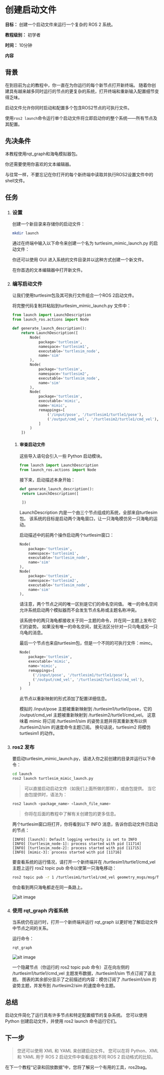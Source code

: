 # 创建启动文件



**目标：** 创建一个启动文件来运行一个复杂的 ROS 2 系统。

**教程级别：** 初学者

**时间：** 10分钟

**内容**



## 背景
  
  在到目前为止的教程中，你一直在为你运行的每个新节点打开新终端。 
  随着你创建具有越来越多同时运行的节点的更复杂的系统，打开终端和重新输入配置细节变得乏味。

  启动文件允许你同时启动和配置多个包含ROS2节点的可执行文件。

  使用```ros2 launch```命令运行单个启动文件将立即启动你的整个系统——所有节点及其配置。
  
  
  
  
## 先决条件
  
  本教程使用rqt_graph和海龟模拟器包。

  你还需要使用你喜欢的文本编辑器。

  与往常一样，不要忘记在你打开的每个新终端中读取并执行ROS2设置文件中的shell文件。
  
  
  
  
## 任务

1. ### 设置

    创建一个新目录来存储你的启动文件：

    ```bash
    mkdir launch
    ```

    通过在终端中输入以下命令来创建一个名为 turtlesim_mimic_launch.py 的启动文件：

    你还可以使用 GUI 进入系统的文件目录并以这种方式创建一个新文件。

    在你首选的文本编辑器中打开新文件。




2. ### 编写启动文件

    让我们使用turtlesim包及其可执行文件组合一个ROS 2启动文件。

    将完整代码复制并粘贴到turtlesim_mimic_launch.py 文件中：

    ```python
    from launch import LaunchDescription
    from launch_ros.actions import Node

    def generate_launch_description():
        return LaunchDescription([
            Node(
                package='turtlesim',
                namespace='turtlesim1',
                executable='turtlesim_node',
                name='sim'
            ),
            Node(
                package='turtlesim',
                namespace='turtlesim2',
                executable='turtlesim_node',
                name='sim'
            ),
            Node(
                package='turtlesim',
                executable='mimic',
                name='mimic',
                remappings=[
                    ('/input/pose', '/turtlesim1/turtle1/pose'),
                    ('/output/cmd_vel', '/turtlesim2/turtle1/cmd_vel'),
                ]
            )
        ])
    ```



    1. #### 审查启动文件

        这些导入语句会引入一些 Python 启动模块。

        ```python
        from launch import LaunchDescription
        from launch_ros.actions import Node
        ```

        接下来，启动描述本身开始：

        ```python
        def generate_launch_description():
         return LaunchDescription([

         ])
        ```

        LaunchDescription 内是一个由三个节点组成的系统，全部来自turtlesim 包。 
        该系统的目标是启动两个海龟窗口，让一只海龟模仿另一只海龟的运动。

        启动描述中的前两个操作启动两个turtlesim窗口：

        ```python
        Node(
            package='turtlesim',
            namespace='turtlesim1',
            executable='turtlesim_node',
            name='sim'
        ),
        Node(
            package='turtlesim',
            namespace='turtlesim2',
            executable='turtlesim_node',
            name='sim'
        ),
        ```

        请注意，两个节点之间的唯一区别是它们的命名空间值。 
        唯一的命名空间允许系统启动两个模拟器而不会发生节点名称或主题名称冲突。

        该系统中的两只海龟都接收关于同一主题的命令，并在同一主题上发布它们的姿势。
        如果没有唯一的命名空间，就无法区分针对一只乌龟或另一只乌龟的消息。

        最后一个节点也来自turtlesim包，但是一个不同的可执行文件：mimc。

        ```python
        Node(
            package='turtlesim',
            executable='mimic',
            name='mimic',
            remappings=[
              ('/input/pose', '/turtlesim1/turtle1/pose'),
              ('/output/cmd_vel', '/turtlesim2/turtle1/cmd_vel'),
            ]
        )
        ```

        此节点以重新映射的形式添加了配置详细信息。

        模拟的 /input/pose 主题被重新映射到 /turtlesim1/turtle1/pose，它的 /output/cmd_vel 主题被重新映射到 /turtlesim2/turtle1/cmd_vel。 
        这意味着 mimic 将订阅 /turtlesim1/sim 的姿势主题并将其重新发布以供 /turtlesim2/sim 的速度命令主题订阅。 
        换句话说，turtlesim2 将模仿turtlesim1 的动作。



3. ### ros2 发布

    要启动turtlesim_mimic_launch.py，请进入你之前创建的目录并运行以下命令：
    
    ```bash
    cd launch
    ros2 launch turtlesim_mimic_launch.py
    ```
    
    > 可以直接启动启动文件（如我们上面所做的那样），或由包提供。 
    > 当它由包提供时，语法为：

    ```bash
    ros2 launch <package_name> <launch_file_name>
    ```
    
    > 你将在后面的教程中了解有关创建包的更多信息。
    
    
    两个turtlesim窗口将打开，你将看到以下 INFO 消息，告诉你启动文件已启动的节点：
    
    ```
    [INFO] [launch]: Default logging verbosity is set to INFO
    [INFO] [turtlesim_node-1]: process started with pid [11714]
    [INFO] [turtlesim_node-2]: process started with pid [11715]
    [INFO] [mimic-3]: process started with pid [11716]
    ```

    要查看系统的运行情况，请打开一个新终端并在 /turtlesim1/turtle1/cmd_vel 主题上运行 ros2 topic pub 命令以使第一只海龟移动：
    
    ```bash
    ros2 topic pub -r 1 /turtlesim1/turtle1/cmd_vel geometry_msgs/msg/Twist "{linear: {x: 2.0, y: 0.0, z: 0.0}, angular: {x: 0.0, y: 0.0, z: -1.8}}"
    ```
    
    你会看到两只海龟都走在同一条路上。
    
    ![alt image](http://docs.ros.org/en/galactic/_images/mimic.png)
  


4. ### 使用 rqt_graph 内省系统

    当系统仍在运行时，打开一个新终端并运行 rqt_graph 以更好地了解启动文件中节点之间的关系。

    运行命令：
    
    ```bash
    rqt_graph
    ```
    
    ![alt image](http://docs.ros.org/en/galactic/_images/mimic_graph.png)
    
    一个隐藏节点（你运行的 ros2 topic pub 命令）正在向左侧的 /turtlesim1/turtle1/cmd_vel 主题发布数据，/turtlesim1/sim 节点订阅了该主题。 
    图表的其余部分显示了之前描述的内容：模仿订阅了 /turtlesim1/sim 的姿势主题，并发布到 /turtlesim2/sim 的速度命令主题。


## 总结

  启动文件简化了运行具有许多节点和特定配置细节的复杂系统。 您可以使用 Python 创建启动文件，并使用 ros2 launch 命令运行它们。



## 下一步

  > 您还可以使用 XML 和 YAML 来创建启动文件。 
  > 您可以在将 Python、XML 和 YAML 用于 ROS 2 启动文件中查看这些不同 ROS 2 启动格式的比较。

  在下一个教程“记录和回放数据”中，您将了解另一个有用的工具，ros2bag。
